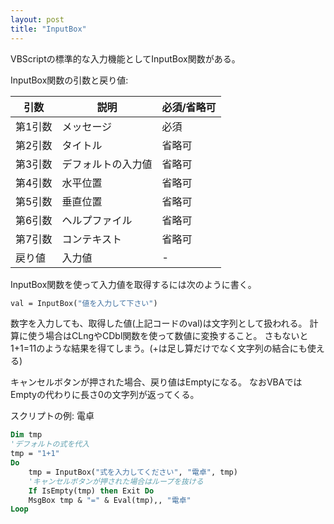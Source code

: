 ```yaml
---
layout: post
title: "InputBox"
---
```


VBScriptの標準的な入力機能としてInputBox関数がある。

InputBox関数の引数と戻り値:

|引数|説明|必須/省略可|
|---|---|---|
|第1引数|メッセージ|必須|
|第2引数|タイトル|省略可|
|第3引数|デフォルトの入力値|省略可|
|第4引数|水平位置|省略可|
|第5引数|垂直位置|省略可|
|第6引数|ヘルプファイル|省略可|
|第7引数|コンテキスト|省略可|
|戻り値|入力値|-|

InputBox関数を使って入力値を取得するには次のように書く。

```vb
val = InputBox("値を入力して下さい")
```

数字を入力しても、取得した値(上記コードのval)は文字列として扱われる。
計算に使う場合はCLngやCDbl関数を使って数値に変換すること。
さもないと1+1=11のような結果を得てしまう。(+は足し算だけでなく文字列の結合にも使える)

キャンセルボタンが押された場合、戻り値はEmptyになる。
なおVBAではEmptyの代わりに長さ0の文字列が返ってくる。

スクリプトの例: 電卓

```vb
Dim tmp
'デフォルトの式を代入
tmp = "1+1"
Do
    tmp = InputBox("式を入力してください", "電卓", tmp)
    'キャンセルボタンが押された場合はループを抜ける
    If IsEmpty(tmp) then Exit Do
    MsgBox tmp & "=" & Eval(tmp),, "電卓"
Loop
```
